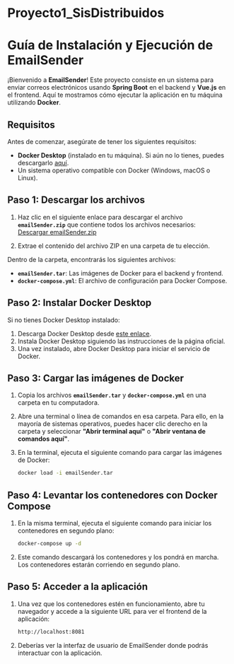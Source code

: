 # Proyecto1_SisDistribuidos

# Guía de Instalación y Ejecución de EmailSender

¡Bienvenido a **EmailSender**! Este proyecto consiste en un sistema para enviar correos electrónicos usando **Spring Boot** en el backend y **Vue.js** en el frontend. Aquí te mostramos cómo ejecutar la aplicación en tu máquina utilizando **Docker**.

## Requisitos

Antes de comenzar, asegúrate de tener los siguientes requisitos:

- **Docker Desktop** (instalado en tu máquina). Si aún no lo tienes, puedes descargarlo [aquí](https://www.docker.com/products/docker-desktop).
- Un sistema operativo compatible con Docker (Windows, macOS o Linux).

## Paso 1: Descargar los archivos

1. Haz clic en el siguiente enlace para descargar el archivo **`emailSender.zip`** que contiene todos los archivos necesarios:  
   [Descargar emailSender.zip](https://drive.google.com/file/d/1z-V9cMx__AqlXeY7MxWlVU2c9GMZLPLs/view?usp=sharing)

2. Extrae el contenido del archivo ZIP en una carpeta de tu elección.

Dentro de la carpeta, encontrarás los siguientes archivos:
- **`emailSender.tar`**: Las imágenes de Docker para el backend y frontend.
- **`docker-compose.yml`**: El archivo de configuración para Docker Compose.

## Paso 2: Instalar Docker Desktop

Si no tienes Docker Desktop instalado:

1. Descarga Docker Desktop desde [este enlace](https://www.docker.com/products/docker-desktop).
2. Instala Docker Desktop siguiendo las instrucciones de la página oficial.
3. Una vez instalado, abre Docker Desktop para iniciar el servicio de Docker.

## Paso 3: Cargar las imágenes de Docker

1. Copia los archivos **`emailSender.tar`** y **`docker-compose.yml`** en una carpeta en tu computadora.
   
2. Abre una terminal o línea de comandos en esa carpeta. Para ello, en la mayoría de sistemas operativos, puedes hacer clic derecho en la carpeta y seleccionar **"Abrir terminal aquí"** o **"Abrir ventana de comandos aquí"**.

3. En la terminal, ejecuta el siguiente comando para cargar las imágenes de Docker:

   ```bash
   docker load -i emailSender.tar

## Paso 4: Levantar los contenedores con Docker Compose

1. En la misma terminal, ejecuta el siguiente comando para iniciar los contenedores en segundo plano:

   ```bash
   docker-compose up -d
2. Este comando descargará los contenedores y los pondrá en marcha. Los contenedores estarán corriendo en segundo plano.

## Paso 5: Acceder a la aplicación

1. Una vez que los contenedores estén en funcionamiento, abre tu navegador y accede a la siguiente URL para ver el frontend de la aplicación:

   ```bash
   http://localhost:8081
   
2. Deberías ver la interfaz de usuario de EmailSender donde podrás interactuar con la aplicación.

